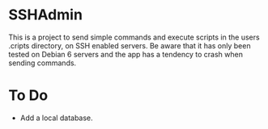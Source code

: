 SSHAdmin
========

This is a project to send simple commands and execute scripts in the users .cripts directory, on SSH enabled servers. 
Be aware that it has only been tested on Debian 6 servers and the app has a tendency to crash when sending commands.





To Do
=====
- Add a local database.
